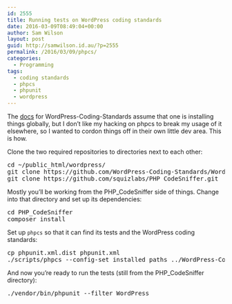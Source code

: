 ```yaml
---
id: 2555
title: Running tests on WordPress coding standards
date: 2016-03-09T08:49:04+00:00
author: Sam Wilson
layout: post
guid: http://samwilson.id.au/?p=2555
permalink: /2016/03/09/phpcs/
categories:
  - Programming
tags:
  - coding standards
  - phpcs
  - phpunit
  - wordpress
---
```

The [docs](https://github.com/WordPress-Coding-Standards/WordPress-Coding-Standards/blob/develop/CONTRIBUTING.md#unit-testing) for WordPress-Coding-Standards assume that one is installing things globally, but I don&#8217;t like my hacking on phpcs to break my usage of it elsewhere, so I wanted to cordon things off in their own little dev area. This is how.

Clone the two required repositories to directories next to each other:

<pre lang="bash">cd ~/public_html/wordpress/
git clone https://github.com/WordPress-Coding-Standards/WordPress-Coding-Standards.git
git clone https://github.com/squizlabs/PHP_CodeSniffer.git
</pre>

Mostly you&#8217;ll be working from the PHP_CodeSniffer side of things. Change into that directory and set up its dependencies:

<pre lang="bash">cd PHP_CodeSniffer
composer install
</pre>

Set up `phpcs` so that it can find its tests and the WordPress coding standards:

<pre lang="bash">cp phpunit.xml.dist phpunit.xml
./scripts/phpcs --config-set installed_paths ../WordPress-Coding-Standards/
</pre>

And now you&#8217;re ready to run the tests (still from the PHP_CodeSniffer directory):

<pre lang="bash">./vendor/bin/phpunit --filter WordPress
</pre>